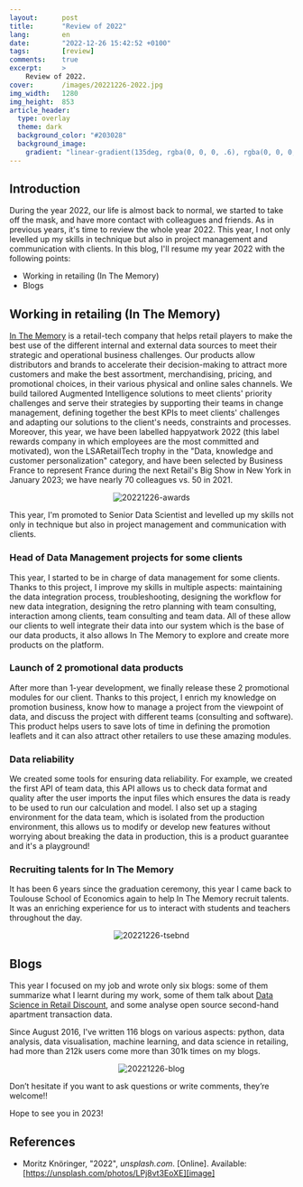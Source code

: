 ```yaml
---
layout:      post
title:       "Review of 2022"
lang:        en
date:        "2022-12-26 15:42:52 +0100"
tags:        [review]
comments:    true
excerpt:     >
    Review of 2022.
cover:       /images/20221226-2022.jpg
img_width:   1280
img_height:  853
article_header:
  type: overlay
  theme: dark
  background_color: "#203028"
  background_image:
    gradient: "linear-gradient(135deg, rgba(0, 0, 0, .6), rgba(0, 0, 0, .4))"
---
```

## Introduction
During the year 2022, our life is almost back to normal, we started to take off
the mask, and have more contact with colleagues and friends.
As in previous years, it's time to review the whole year 2022. This year, I not
only levelled up my skills in technique but also in project management and
communication with clients.
In this blog, I'll resume my year 2022 with the following points:
- Working in retailing (In The Memory)
- Blogs

## Working in retailing (In The Memory)
[In The Memory][Memory] is a retail-tech company that helps retail players to
make the best use of the different internal and external data sources to meet
their strategic and operational business challenges. Our products allow
distributors and brands to accelerate their decision-making to attract more
customers and make the best assortment, merchandising, pricing, and promotional
choices, in their various physical and online sales channels. We build tailored
Augmented Intelligence solutions to meet clients' priority challenges and serve
their strategies by supporting their teams in change management, defining
together the best KPIs to meet clients' challenges and adapting our solutions to
the client's needs, constraints and processes. Moreover, this year, we have been
labelled happyatwork 2022 (this label rewards company in which employees are the
most committed and motivated), won the LSARetailTech trophy in the "Data,
knowledge and customer personalization" category, and have been selected by
Business France to represent France during the next Retail's Big Show in New
York in January 2023; we have nearly 70 colleagues vs. 50 in 2021.

<p align="center">
  <img alt="20221226-awards"
  src="{{ site.baseurl }}/images/20221226-awards.png"/>
</p>

This year, I'm promoted to Senior Data Scientist and levelled up my skills not
only in technique but also in project management and communication with clients.

### Head of Data Management projects for some clients
This year, I started to be in charge of data management for some clients. Thanks
to this project, I improve my skills in multiple aspects: maintaining the data
integration process, troubleshooting, designing the workflow for new data
integration, designing the retro planning with team consulting, interaction
among clients, team consulting and team data. All of these allow our clients to
well integrate their data into our system which is the base of our data products,
it also allows In The Memory to explore and create more products on the platform.

### Launch of 2 promotional data products
After more than 1-year development, we finally release these 2 promotional
modules for our client. Thanks to this project, I enrich my knowledge on
promotion business, know how to manage a project from the viewpoint of data, and
discuss the project with different teams (consulting and software). This product
helps users to save lots of time in defining the promotion leaflets and it can
also attract other retailers to use these amazing modules.

### Data reliability
We created some tools for ensuring data reliability. For example, we created the
first API of team data, this API allows us to check data format and quality
after the user imports the input files which ensures the data is ready to be
used to run our calculation and model. I also set up a staging environment for
the data team, which is isolated from the production environment, this allows us
to modify or develop new features without worrying about breaking the data in
production, this is a product guarantee and it's a playground!

### Recruiting talents for In The Memory
It has been 6 years since the graduation ceremony, this year I came back to
Toulouse School of Economics again to help In The Memory recruit talents. It was
an enriching experience for us to interact with students and teachers throughout
the day.

<p align="center">
  <img alt="20221226-tsebnd"
  src="{{ site.baseurl }}/images/20221226-tsebnd.png"/>
</p>

## Blogs
This year I focused on my job and wrote only six blogs: some of them summarize
what I learnt during my work, some of them talk about
[Data Science in Retail Discount][ds-in-retailing], and some analyse open source
second-hand apartment transaction data.

Since August 2016, I've written 116 blogs on various aspects: python, data
analysis, data visualisation, machine learning, and data science in retailing,
had more than 212k users come more than 301k times on my blogs.

<p align="center">
  <img alt="20221226-blog"
  src="{{ site.baseurl }}/images/20221226-blog.png"/>
</p>

Don’t hesitate if you want to ask questions or write comments, they’re welcome!!

Hope to see you in 2023!

## References
- Moritz Knöringer, "2022", _unsplash.com_. [Online]. Available: [https://unsplash.com/photos/LPj8vt3EoXE][image]

[Memory]: https://www.inthememory.com/?lang=en
[ds-in-retailing]: https://jingwen-z.github.io/data-science-in-retail-discount/
[image]: https://unsplash.com/photos/LPj8vt3EoXE
